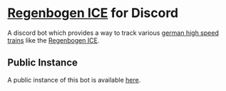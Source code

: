 # [Regenbogen ICE](https://regenbogen-ice.de) for Discord

A discord bot which provides a way to track various [german high speed trains](https://en.wikipedia.org/wiki/Intercity_Express) like the [Regenbogen ICE](https://regenbogen-ice.de/).

## Public Instance

A public instance of this bot is available [here](https://discord.com/api/oauth2/authorize?client_id=992479284855844954&permissions=278528&scope=applications.commands%20bot).
